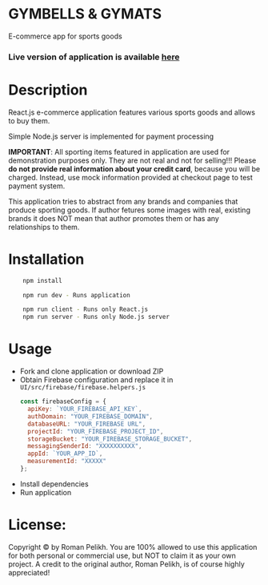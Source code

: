 # GYMBELLS & GYMATS

E-commerce app for sports goods

### Live version of application is available [here](https://gg-shop.herokuapp.com)

# Description

React.js e-commerce application features various sports goods and allows to buy them.

Simple Node.js server is implemented for payment processing

**IMPORTANT**: All sporting items featured in application are used for demonstration purposes only. They are not real and not for selling!!! Please **do not provide real information about your credit card**, because you will be charged. Instead, use mock information provided at checkout page to test payment system.

This application tries to abstract from any brands and companies that produce sporting goods. If author fetures some images with real, existing brands it does NOT mean that author promotes them or has any relationships to them.

# Installation

```bash
    npm install

    npm run dev - Runs application

    npm run client - Runs only React.js
    npm run server - Runs only Node.js server

```

# Usage

- Fork and clone application or download ZIP
- Obtain Firebase configuration and replace it in `UI/src/firebase/firebase.helpers.js`
  ```javascript
  const firebaseConfig = {
    apiKey: `YOUR_FIREBASE_API_KEY`,
    authDomain: "YOUR_FIREBASE_DOMAIN",
    databaseURL: "YOUR_FIREBASE URL",
    projectId: "YOUR_FIREBASE_PROJECT_ID",
    storageBucket: "YOUR_FIREBASE_STORAGE_BUCKET",
    messagingSenderId: "XXXXXXXXXX",
    appId: `YOUR_APP_ID`,
    measurementId: "XXXXX"
  };
  ```
- Install dependencies
- Run application

# License:

Copyright © by Roman Pelikh. You are 100% allowed to use this application for both personal or commercial use, but NOT to claim it as your own project. A credit to the original author, Roman Pelikh, is of course highly appreciated!
